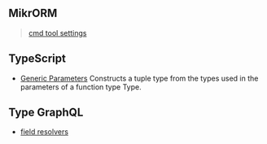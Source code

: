 ## MikrORM

> [cmd tool settings](https://mikro-orm.io/docs/installation/#setting-up-the-commandline-tool)

## TypeScript

- [Generic Parameters](https://www.typescriptlang.org/docs/handbook/utility-types.html#parameterstype)
  Constructs a tuple type from the types used in the parameters of a function type Type.

## Type GraphQL

- [field resolvers](https://typegraphql.com/docs/resolvers.html#field-resolvers)
